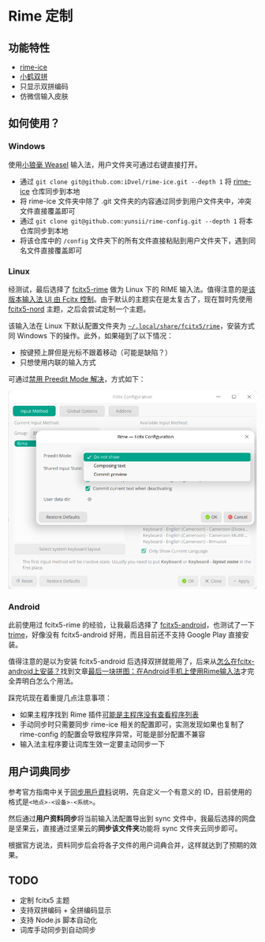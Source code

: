 # Rime 定制

## 功能特性

- [rime-ice](https://github.com/iDvel/rime-ice)
- [小鹤双拼](https://flypy.cc/#/up)
- 只显示双拼编码
- 仿微信输入皮肤

## 如何使用？

### Windows

使用[小狼毫 Weasel](https://github.com/rime/weasel) 输入法，用户文件夹可通过右键直接打开。

- 通过 `git clone git@github.com:iDvel/rime-ice.git --depth 1` 将 [rime-ice](https://github.com/iDvel/rime-ice) 仓库同步到本地
- 将 rime-ice 文件夹中除了 .git 文件夹的内容通过同步到用户文件夹中，冲突文件直接覆盖即可
- 通过 `git clone git@github.com:yunsii/rime-config.git --depth 1` 将本仓库同步到本地
- 将该仓库中的 `/config` 文件夹下的所有文件直接粘贴到用户文件夹下，遇到同名文件直接覆盖即可

### Linux

经测试，最后选择了 [fcitx5-rime](https://github.com/fcitx/fcitx5-rime) 做为 Linux 下的 RIME 输入法。值得注意的是[该版本输入法 UI 由 Fcitx 控制](https://github.com/fcitx/fcitx5-rime/issues/119)。由于默认的主题实在是太复古了，现在暂时先使用 [fcitx5-nord](https://github.com/tonyfettes/fcitx5-nord) 主题，之后会尝试定制一个主题。

该输入法在 Linux 下默认配置文件夹为 [`~/.local/share/fcitx5/rime`](https://github.com/fcitx/fcitx5-rime/issues/61#issuecomment-1649779614)，安装方式同 Windows 下的操作。此外，如果碰到了以下情况：

- 按键预上屏但是光标不跟着移动（可能是缺陷？）
- 只想使用内联的输入方式

可通过[禁用 Preedit Mode 解决](https://github.com/fcitx/fcitx5-rime/issues/81)，方式如下：

![preedit-mode](./resources/preedit-mode.png)

### Android

此前使用过 fcitx5-rime 的经验，让我最后选择了 [fcitx5-android](https://github.com/fcitx5-android/fcitx5-android)，也测试了一下 [trime](https://github.com/osfans/trime)，好像没有 fcitx5-android 好用，而且目前还不支持 Google Play 直接安装。

值得注意的是以为安装 fcitx5-android 后选择双拼就能用了，后来从[怎么在fcitx-android上安装？](https://github.com/iDvel/rime-ice/issues/978)找到文章[最后一块拼图：在Android手机上使用Rime输入法](https://1900.live/last-puzzle-android-rime-input/)才完全弄明白怎么个用法。

踩完坑现在着重提几点注意事项：

- 如果主程序找到 Rime 插件[可能是主程序没有查看程序列表](https://github.com/fcitx5-android/fcitx5-android/issues/410)
- 手动同步时只需要同步 rime-ice 相关的配置即可，实测发现如果也复制了 rime-config 的配置会导致程序异常，可能是部分配置不兼容
- 输入法主程序要让词库生效一定要主动同步一下

## 用户词典同步

参考官方指南中关于[同步用戶資料](https://github.com/rime/home/wiki/UserGuide#%E5%90%8C%E6%AD%A5%E7%94%A8%E6%88%B6%E8%B3%87%E6%96%99)说明，先自定义一个有意义的 ID，目前使用的格式是`<地点>-<设备>-<系统>`。

然后通过**用户资料同步**将当前输入法配置导出到 sync 文件中，我最后选择的网盘是坚果云，直接通过坚果云的**同步该文件夹**功能将 sync 文件夹云同步即可。

根据官方说法，资料同步后会将各子文件的用户词典合并，这样就达到了预期的效果。

## TODO

- 定制 fcitx5 主题
- 支持双拼编码 + 全拼编码显示
- 支持 Node.js 脚本自动化
- 词库手动同步到自动同步
